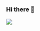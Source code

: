 ### Hi there 👋
<a href="버튼을 눌렀을 때 이동할 링크" target="_blank"><img src="https://img.shields.io/badge/#6DB33F?style=springboot&logo=springboot&logoColor=#6DB33F"/></a>
<!--
**namest504/namest504** is a ✨ _special_ ✨ repository because its `README.md` (this file) appears on your GitHub profile.

Here are some ideas to get you started:

- 🔭 I’m currently working on ...
- 🌱 I’m currently learning ...
- 👯 I’m looking to collaborate on ...
- 🤔 I’m looking for help with ...
- 💬 Ask me about ...
- 📫 How to reach me: ...
- 😄 Pronouns: ...
- ⚡ Fun fact: ...
-->

